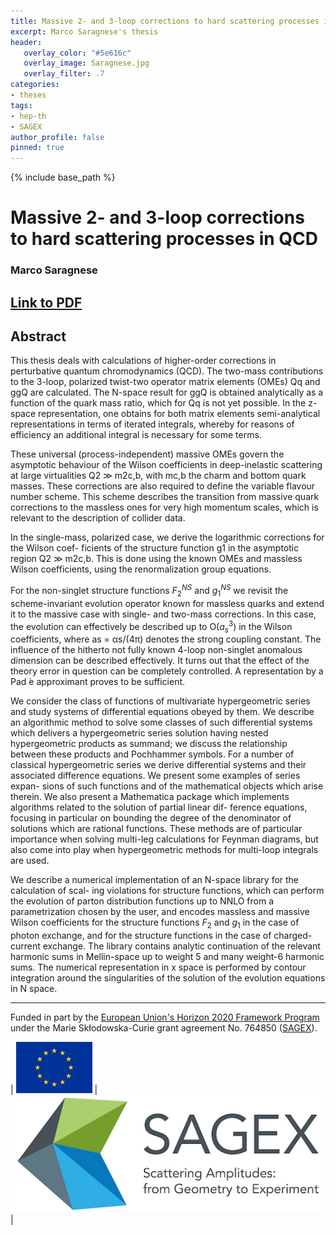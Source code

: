 ```yaml
---
title: Massive 2- and 3-loop corrections to hard scattering processes in QCD
excerpt: Marco Saragnese's thesis 
header:
   overlay_color: "#5e616c"
   overlay_image: Saragnese.jpg
   overlay_filter: .7
categories:
- theses
tags:
- hep-th
- SAGEX 
author_profile: false
pinned: true
---
```

{% include base_path %}


# Massive 2- and 3-loop corrections to hard scattering processes in QCD
### Marco Saragnese

## [Link to PDF](/images/Marco%20Saragnese%20thesis.pdf)

## Abstract

This thesis deals with calculations of higher-order corrections in perturbative quantum chromodynamics (QCD). The two-mass contributions to the 3-loop, polarized twist-two operator matrix elements (OMEs) Qq and ggQ are calculated. The N-space result for ggQ is obtained analytically as a function of the quark mass ratio, which for Qq is not yet possible. In the z-space representation, one obtains for both matrix elements semi-analytical representations in terms of iterated integrals, whereby for reasons of efficiency an additional integral is necessary for some terms.

These universal (process-independent) massive OMEs govern the asymptotic behaviour of the Wilson coefficients in deep-inelastic scattering at large virtualities Q2 ≫ m2c,b, with mc,b the charm and bottom quark masses. These corrections are also required to define the variable flavour number scheme. This scheme describes the transition from massive quark corrections to the massless ones for very high momentum scales, which is relevant to the description of collider data.

In the single-mass, polarized case, we derive the logarithmic corrections for the Wilson coef- ficients of the structure function g1 in the asymptotic region Q2 ≫ m2c,b. This is done using the known OMEs and massless Wilson coefficients, using the renormalization group equations.

For the non-singlet structure functions $F_2^{NS}$ and $g_1^{NS}$ we revisit the scheme-invariant evolution
operator known for massless quarks and extend it to the massive case with single- and two-mass corrections. In this case, the evolution can effectively be described up to O($a^3_s$) in the Wilson coefficients, where as = αs/(4π) denotes the strong coupling constant. The influence of the hitherto not fully known 4-loop non-singlet anomalous dimension can be described effectively. It turns out that the effect of the theory error in question can be completely controlled. A representation by a Pad ́e approximant proves to be sufficient.

We consider the class of functions of multivariate hypergeometric series and study systems of differential equations obeyed by them. We describe an algorithmic method to solve some classes of such differential systems which delivers a hypergeometric series solution having nested hypergeometric products as summand; we discuss the relationship between these products and Pochhammer symbols. For a number of classical hypergeometric series we derive differential systems and their associated difference equations. We present some examples of series expan- sions of such functions and of the mathematical objects which arise therein. We also present a Mathematica package which implements algorithms related to the solution of partial linear dif- ference equations, focusing in particular on bounding the degree of the denominator of solutions which are rational functions. These methods are of particular importance when solving multi-leg calculations for Feynman diagrams, but also come into play when hypergeometric methods for multi-loop integrals are used.

We describe a numerical implementation of an N-space library for the calculation of scal-
ing violations for structure functions, which can perform the evolution of parton distribution
functions up to NNLO from a parametrization chosen by the user, and encodes massless and
massive Wilson coefficients for the structure functions $F_2$ and $g_1$ in the case of photon exchange,
and for the structure functions in the case of charged-current exchange. The library 
contains analytic continuation of the relevant harmonic sums in Mellin-space up to weight 5 and many weight-6 harmonic sums. 
The numerical representation in x space is performed by contour integration around the singularities of the solution of the evolution equations in N space.

-----------------

Funded in part by the [European Union's Horizon 2020 Framework Program](https://ec.europa.eu/programmes/horizon2020/) under the Marie Skłodowska-Curie grant agreement No. 764850 ([SAGEX](https://sagex.org)). 

| <img src="/images/eu_flag.jpg" alt="eu_flag" > | <img src="/images/Sagex.jpg" alt="SAGEX-Logo" > |

